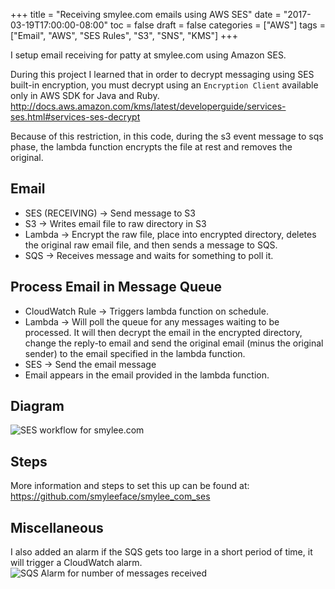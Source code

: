 +++
title = "Receiving smylee.com emails using AWS SES"
date = "2017-03-19T17:00:00-08:00"
toc = false
draft = false
categories = ["AWS"]
tags = ["Email", "AWS", "SES Rules", "S3", "SNS", "KMS"]
+++

I setup email receiving for patty at smylee.com using Amazon SES.

During this project I learned that in order to decrypt messaging using SES built-in encryption, you must decrypt using an `Encryption Client` available only in AWS SDK for Java and Ruby.
http://docs.aws.amazon.com/kms/latest/developerguide/services-ses.html#services-ses-decrypt

Because of this restriction, in this code, during the s3 event message to sqs phase, the lambda function encrypts the file at rest and removes the original.

## Email
- SES (RECEIVING) -> Send message to S3
- S3 -> Writes email file to raw directory in S3
- Lambda -> Encrypt the raw file, place into encrypted directory, deletes the original raw email file, and then sends a message to SQS.
- SQS -> Receives message and waits for something to poll it.

## Process Email in Message Queue
- CloudWatch Rule -> Triggers lambda function on schedule.
- Lambda -> Will poll the queue for any messages waiting to be processed. It will then decrypt the email in the encrypted directory, change the reply-to email and send the original email (minus the original sender) to the email specified in the lambda function.
- SES -> Send the email message
- Email appears in the email provided in the lambda function.

## Diagram

<img src="http://cdn.smylee.com/images/2017/03/smylee_com_ses_workflows.png" alt="SES workflow for smylee.com" title="SES workflow for smylee.com">

## Steps

More information and steps to set this up can be found at: https://github.com/smyleeface/smylee_com_ses

## Miscellaneous
I also added an alarm if the SQS gets too large in a short period of time, it will trigger a CloudWatch alarm.
<img src="http://cdn.smylee.com/images/2017/03/sqs_alarm_for_emails.png" alt="SQS Alarm for number of messages received" title="SQS Alarm for number of messages received">
